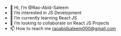 - 👋 Hi, I’m @Rao-Abid-Saleem
- 👀 I’m interested in JS Development
- 🌱 I’m currently learning React JS
- 💞️ I’m looking to collaborate on React JS Projects
- 📫 How to reach me raoabidsaleem000@gmail.com

<!---
Rao-Abid-Saleem/Rao-Abid-Saleem is a ✨ special ✨ repository because its `README.md` (this file) appears on your GitHub profile.
You can click the Preview link to take a look at your changes.
--->
